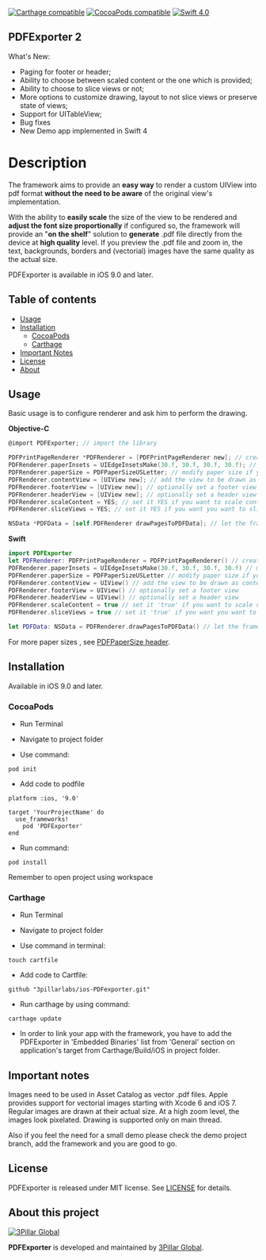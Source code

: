 
[![Carthage compatible](https://img.shields.io/badge/Carthage-Compatible-4BC51D.svg?style=flat)](https://github.com/Carthage/Carthage) 
[![CocoaPods compatible](https://img.shields.io/badge/CocoaPods-compatible-4BC51D.svg?style=flat)](https://github.com/CocoaPods/CocoaPods) 
[![Swift 4.0](https://img.shields.io/badge/Swift-4-orange.svg)](https://swift.org)


## PDFExporter 2

What's New:

- Paging for footer or header;
- Ability to choose between scaled content or the one which is provided;
- Ability to choose to slice views or not;
- More options to customize drawing, layout to not slice views or preserve state of views;
- Support for UITableView;
- Bug fixes
- New Demo app implemented in Swift 4

# Description

The framework aims to provide an **easy way** to render a custom UIView into pdf format **without the need to be aware** of the original view's implementation.

With the ability to **easily scale** the size of the view to be rendered and **adjust the font size proportionally** if configured so, the framework will provide an "**on the shelf**" solution to **generate** .pdf file directly from the device at **high quality** level. If you preview the .pdf file and zoom in, the text, backgrounds, borders and (vectorial) images have the same quality as the actual size.

PDFExporter is available in iOS 9.0 and later.

## Table of contents

- [Usage](https://github.com/3pillarlabs/ios-PDFexporter#usage)
- [Installation](https://github.com/3pillarlabs/ios-PDFexporter#Installation)
	- [CocoaPods](https://github.com/3pillarlabs/ios-PDFexporter#CocoaPods)
	- [Carthage](https://github.com/3pillarlabs/ios-PDFexporter#Carthage)
- [Important Notes](https://github.com/3pillarlabs/ios-PDFexporter#Important-Notes)
- [License](https://github.com/3pillarlabs/ios-PDFexporter#License)
- [About](https://github.com/3pillarlabs/ios-PDFexporter#About-this-project)

## Usage

Basic usage is to configure renderer and ask him to perform the drawing.

**Objective-C**

```objective-c
@import PDFExporter; // import the library

PDFPrintPageRenderer *PDFRenderer = [PDFPrintPageRenderer new]; // create an instance
PDFRenderer.paperInsets = UIEdgeInsetsMake(30.f, 30.f, 30.f, 30.f); // modify content margins if you want to
PDFRenderer.paperSize = PDFPaperSizeUSLetter; // modify paper size if you want to
PDFRenderer.contentView = [UIView new]; // add the view to be drawn as content
PDFRenderer.footerView = [UIView new]; // optionally set a footer view
PDFRenderer.headerView = [UIView new]; // optionally set a header view
PDFRenderer.scaleContent = YES; // set it YES if you want to scale content view to fit the width of page
PDFRenderer.sliceViews = YES; // set it YES if you want you want to slice content view's subviews

NSData *PDFData = [self.PDFRenderer drawPagesToPDFData]; // let the framework to  create the PDF data
```

**Swift**

```swift
import PDFExporter
let PDFRenderer: PDFPrintPageRenderer = PDFPrintPageRenderer() // create an instance
PDFRenderer.paperInsets = UIEdgeInsetsMake(30.f, 30.f, 30.f, 30.f) // modify content margins if you want to
PDFRenderer.paperSize = PDFPaperSizeUSLetter // modify paper size if you want to
PDFRenderer.contentView = UIView() // add the view to be drawn as content
PDFRenderer.footerView = UIView() // optionally set a footer view
PDFRenderer.headerView = UIView() // optionally set a header view
PDFRenderer.scaleContent = true // set it 'true' if you want to scale content view to fit the width of page
PDFRenderer.sliceViews = true // set it 'true' if you want you want to slice content view's subviews

let PDFData: NSData = PDFRenderer.drawPagesToPDFData() // let the framework to  create the PDF data
```

For more paper sizes , see [PDFPaperSize header](Framework/PDFExporter/PDFExporter/PDFRender/PDFPaperSizes.h). 

## Installation


Available in iOS 9.0 and later. 

### CocoaPods

- Run Terminal

- Navigate to project folder

- Use command:

```
pod init
```

- Add code to podfile

```
platform :ios, '9.0'

target 'YourProjectName' do
  use_frameworks!
    pod 'PDFExporter'
end
```

- Run command:

```
pod install
```

Remember to open project using workspace

### Carthage

- Run Terminal

- Navigate to project folder

- Use command in terminal:
```
touch cartfile
```

- Add code to Cartfile:

```
github "3pillarlabs/ios-PDFexporter.git"

```

- Run carthage by using command:

```
carthage update
```
- In order to link your app with the framework, you have to add the PDFExporter in 'Embedded Binaries' list from 'General' section on application's target from Carthage/Build/iOS in project folder.


## Important notes

Images need to be used in Asset Catalog as vector .pdf files. Apple provides support for vectorial images starting with Xcode 6 and iOS 7. Regular images are drawn at their actual size. At a high zoom level, the images look pixelated.
Drawing is supported only on main thread.

Also if you feel the need for a small demo please check the demo project branch, add the framework and you are good to go.


## License

PDFExporter is released under MIT license. See [LICENSE](LICENSE) for details.  

## About this project

[![3Pillar Global](https://www.3pillarglobal.com/wp-content/themes/base/library/images/logo_3pg.png)](http://www.3pillarglobal.com/)

**PDFExporter** is developed and maintained by [3Pillar Global](http://www.3pillarglobal.com/).
